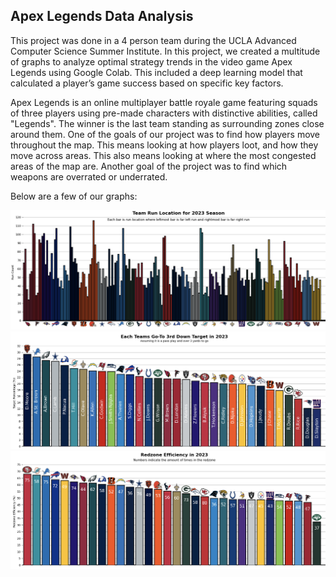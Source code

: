 ## Apex Legends Data Analysis
This project was done in a 4 person team during the UCLA Advanced Computer Science Summer Institute.
In this project, we created a multitude of graphs to analyze optimal strategy trends in the video game Apex Legends using Google Colab. 
This included a deep learning model that calculated a player’s game success based on specific key factors.

Apex Legends is an online multiplayer battle royale game featuring squads of three players using pre-made characters with distinctive abilities, called "Legends". 
The winner is the last team standing as surrounding zones close around them.
One of the goals of our project was to find how players move throughout the map. This means looking at how players loot, and how they move across areas. 
This also means looking at where the most congested areas of the map are. 
Another goal of the project was to find which weapons are overrated or underrated.

Below are a few of our graphs:
<p align="center">
  <img src="RunLocation.png" width="600"/>
  <img src="GoToTarget.png" width="600"/>
  <img src="RedzoneEff.png" width="600"/>
</p>

